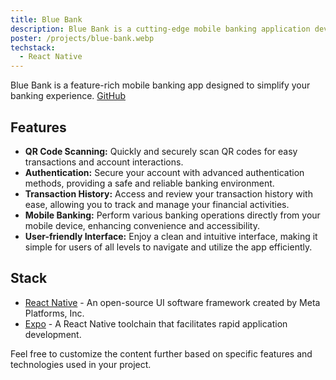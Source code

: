 ```yaml
---
title: Blue Bank
description: Blue Bank is a cutting-edge mobile banking application developed using React Native. It provides a seamless and secure banking experience, allowing users to perform various transactions, manage their accounts, and access essential banking services on the go. The app features QR code scanning, real-time balance tracking, secure authentication, and more, making it a comprehensive solution for modern banking needs.
poster: /projects/blue-bank.webp
techstack:
  - React Native
---
```


Blue Bank is a feature-rich mobile banking app designed to simplify your banking experience. [GitHub](https://github.com/wiscaksono/blue-bank)

## Features

- **QR Code Scanning:** Quickly and securely scan QR codes for easy transactions and account interactions.
- **Authentication:** Secure your account with advanced authentication methods, providing a safe and reliable banking environment.
- **Transaction History:** Access and review your transaction history with ease, allowing you to track and manage your financial activities.
- **Mobile Banking:** Perform various banking operations directly from your mobile device, enhancing convenience and accessibility.
- **User-friendly Interface:** Enjoy a clean and intuitive interface, making it simple for users of all levels to navigate and utilize the app efficiently.

## Stack

- [React Native](https://reactnative.dev/) - An open-source UI software framework created by Meta Platforms, Inc.
- [Expo](https://expo.dev) - A React Native toolchain that facilitates rapid application development.

Feel free to customize the content further based on specific features and technologies used in your project.
